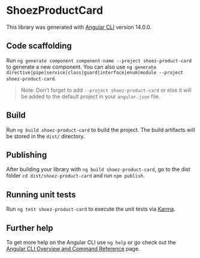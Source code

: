 # ShoezProductCard

This library was generated with [Angular CLI](https://github.com/angular/angular-cli) version 14.0.0.

## Code scaffolding

Run `ng generate component component-name --project shoez-product-card` to generate a new component. You can also use `ng generate directive|pipe|service|class|guard|interface|enum|module --project shoez-product-card`.
> Note: Don't forget to add `--project shoez-product-card` or else it will be added to the default project in your `angular.json` file. 

## Build

Run `ng build shoez-product-card` to build the project. The build artifacts will be stored in the `dist/` directory.

## Publishing

After building your library with `ng build shoez-product-card`, go to the dist folder `cd dist/shoez-product-card` and run `npm publish`.

## Running unit tests

Run `ng test shoez-product-card` to execute the unit tests via [Karma](https://karma-runner.github.io).

## Further help

To get more help on the Angular CLI use `ng help` or go check out the [Angular CLI Overview and Command Reference](https://angular.io/cli) page.
